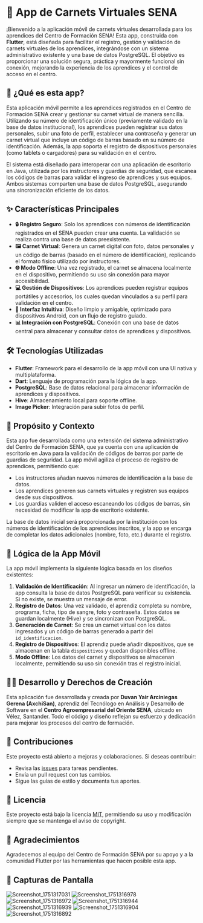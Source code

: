 
# 🎉 App de Carnets Virtuales SENA

¡Bienvenido a la aplicación móvil de carnets virtuales desarrollada para los aprendices del Centro de Formación SENA! Esta app, construida con **Flutter**, está diseñada para facilitar el registro, gestión y validación de carnets virtuales de los aprendices, integrándose con un sistema administrativo existente y una base de datos PostgreSQL. El objetivo es proporcionar una solución segura, práctica y mayormente funcional sin conexión, mejorando la experiencia de los aprendices y el control de acceso en el centro.

## 🚀 ¿Qué es esta app?

Esta aplicación móvil permite a los aprendices registrados en el Centro de Formación SENA crear y gestionar su carnet virtual de manera sencilla. Utilizando su número de identificación único (previamente validado en la base de datos institucional), los aprendices pueden registrar sus datos personales, subir una foto de perfil, establecer una contraseña y generar un carnet virtual que incluye un código de barras basado en su número de identificación. Además, la app soporta el registro de dispositivos personales (como tablets o cargadores) para su validación en el centro.

El sistema está diseñado para interoperar con una aplicación de escritorio en Java, utilizada por los instructores y guardias de seguridad, que escanea los códigos de barras para validar el ingreso de aprendices y sus equipos. Ambos sistemas comparten una base de datos PostgreSQL, asegurando una sincronización eficiente de los datos.

## ✨ Características Principales

- **🔒 Registro Seguro**: Solo los aprendices con números de identificación registrados en el SENA pueden crear una cuenta. La validación se realiza contra una base de datos preexistente.
- **🖼️ Carnet Virtual**: Genera un carnet digital con foto, datos personales y un código de barras (basado en el número de identificación), replicando el formato físico utilizado por instructores.
- **🌐 Modo Offline**: Una vez registrado, el carnet se almacena localmente en el dispositivo, permitiendo su uso sin conexión para mayor accesibilidad.
- **💻 Gestión de Dispositivos**: Los aprendices pueden registrar equipos portátiles y accesorios, los cuales quedan vinculados a su perfil para validación en el centro.
- **🎨 Interfaz Intuitiva**: Diseño limpio y amigable, optimizado para dispositivos Android, con un flujo de registro guiado.
- **📊 Integración con PostgreSQL**: Conexión con una base de datos central para almacenar y consultar datos de aprendices y dispositivos.

## 🛠 Tecnologías Utilizadas

- **Flutter**: Framework para el desarrollo de la app móvil con una UI nativa y multiplataforma.
- **Dart**: Lenguaje de programación para la lógica de la app.
- **PostgreSQL**: Base de datos relacional para almacenar información de aprendices y dispositivos.
- **Hive**: Almacenamiento local para soporte offline.
- **Image Picker**: Integración para subir fotos de perfil.

## 🎯 Propósito y Contexto

Esta app fue desarrollada como una extensión del sistema administrativo del Centro de Formación SENA, que ya cuenta con una aplicación de escritorio en Java para la validación de códigos de barras por parte de guardias de seguridad. La app móvil agiliza el proceso de registro de aprendices, permitiendo que:
- Los instructores añadan nuevos números de identificación a la base de datos.
- Los aprendices generen sus carnets virtuales y registren sus equipos desde sus dispositivos.
- Los guardias validen el acceso escaneando los códigos de barras, sin necesidad de modificar la app de escritorio existente.

La base de datos inicial será proporcionada por la institución con los números de identificación de los aprendices inscritos, y la app se encarga de completar los datos adicionales (nombre, foto, etc.) durante el registro.

## 📱 Lógica de la App Móvil

La app móvil implementa la siguiente lógica basada en los diseños existentes:
1. **Validación de Identificación**: Al ingresar un número de identificación, la app consulta la base de datos PostgreSQL para verificar su existencia. Si no existe, se muestra un mensaje de error.
2. **Registro de Datos**: Una vez validado, el aprendiz completa su nombre, programa, ficha, tipo de sangre, foto y contraseña. Estos datos se guardan localmente (Hive) y se sincronizan con PostgreSQL.
3. **Generación de Carnet**: Se crea un carnet virtual con los datos ingresados y un código de barras generado a partir del `id_identificacion`.
4. **Registro de Dispositivos**: El aprendiz puede añadir dispositivos, que se almacenan en la tabla `dispositivos` y quedan disponibles offline.
5. **Modo Offline**: Los datos del carnet y dispositivos se almacenan localmente, permitiendo su uso sin conexión tras el registro inicial.

## 👨‍💻 Desarrollo y Derechos de Creación

Esta aplicación fue desarrollada y creada por **Duvan Yair Arciniegas Gerena (AxchiSan)**, aprendiz del Tecnólogo en Análisis y Desarrollo de Software en el **Centro Agroempresarial del Oriente SENA**, ubicado en Vélez, Santander. Todo el código y diseño reflejan su esfuerzo y dedicación para mejorar los procesos del centro de formación.

## 🤝 Contribuciones

Este proyecto está abierto a mejoras y colaboraciones. Si deseas contribuir:
- Revisa las [issues](https://github.com/axchisan/AppGestionCarnetsSENA/issues) para tareas pendientes.
- Envía un pull request con tus cambios.
- Sigue las guías de estilo y documenta tus aportes.

## 📜 Licencia

Este proyecto está bajo la licencia [MIT](LICENSE), permitiendo su uso y modificación siempre que se mantenga el aviso de copyright.

## 🙌 Agradecimientos

Agradecemos al equipo del Centro de Formación SENA por su apoyo y a la comunidad Flutter por las herramientas que hacen posible esta app.

## 📸 Capturas de Pantalla

![Screenshot_1751317031](https://github.com/user-attachments/assets/e357dc63-1e02-401c-8d48-c2a4a69e4893)
![Screenshot_1751316978](https://github.com/user-attachments/assets/87d61da4-6791-4196-84e7-c59fbfc8feb6)
![Screenshot_1751316972](https://github.com/user-attachments/assets/f3599dc1-f5a1-46a0-ac08-8f28243703f5)
![Screenshot_1751316944](https://github.com/user-attachments/assets/5fedaeba-d439-4d7b-932b-5c624b397660)
![Screenshot_1751316939](https://github.com/user-attachments/assets/78955f06-a811-4a90-9d1d-39e9e6846247)
![Screenshot_1751316904](https://github.com/user-attachments/assets/10a2b93b-a194-4430-bdc9-44e4c1234d0f)
![Screenshot_1751316892](https://github.com/user-attachments/assets/f1c98338-7a80-46b7-88cf-6c627ec1d952)
